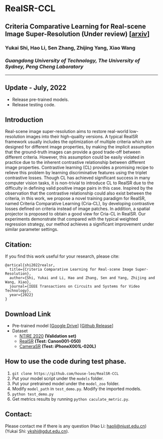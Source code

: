 # RealSR-CCL 

## Criteria Comparative Learning for Real-scene Image Super-Resolution (Under review) [[arxiv](https://arxiv.org/abs/2207.12767)]

### Yukai Shi, Hao Li, Sen Zhang, Zhijing Yang, Xiao Wang

### *Guangdong University of Technology, The University of Sydney, Peng Cheng Laboratory*
---
## Update - July, 2022
- Release pre-trained models.
- Release testing code.

## Introduction

Real-scene image super-resolution aims to restore real-world low-resolution images into their high-quality versions. A typical RealSR framework usually includes the optimization of multiple criteria which are designed for different image properties, by making the implicit assumption that the ground-truth images can provide a good trade-off between different criteria. However, this assumption could be easily violated in practice due to the inherent contrastive relationship between different image properties. Contrastive learning (CL) provides a promising recipe to relieve this problem by learning discriminative features using the triplet contrastive losses. Though CL has achieved significant success in many computer vision tasks, it is non-trivial to introduce CL to RealSR due to the difficulty in defining valid positive image pairs in this case. Inspired by the observation that the contrastive relationship could also exist between the criteria, in this work, we propose a novel training paradigm for RealSR, named Criteria Comparative Learning (Cria-CL), by developing contrastive losses defined on criteria instead of image patches. In addition, a spatial projector is proposed to obtain a good view for Cria-CL in RealSR. Our experiments demonstrate that compared with the typical weighted regression strategy, our method achieves a significant improvement under similar parameter settings. 


## Citation:
If you find this work useful for your research, please cite:

```
@artical{shi2022realsr,
  title={Criteria Comparative Learning for Real-scene Image Super-Resolution},
  author={Shi, Yukai and Li, Hao and Zhang, Sen and Yang, Zhijing and Wang, Xiao},
  journal={IEEE Transactions on Circuits and Systems for Video Technology},
  year={2022}
}
```

## Download Link
- Pre-trained model [[Google Drive](https://drive.google.com/file/d/1Aunk1UoZAWq45pr6tZkjsTMcc4Qv7lbO/view?usp=sharing)] [[Github Release](https://github.com/House-Leo/RealSR-CCL/releases/download/Premodel/model.zip)]
- Dataset
  - [NTIRE 2020](https://competitions.codalab.org/competitions/22221) **(Validation set)**
  - [RealSR](https://github.com/csjcai/RealSR) **(Test: Canon001-050)**
  - [CameraSR](https://github.com/ngchc/CameraSR) **(Test: iPhoneX001L-020L)**

## How to use the code during test phase.

1. `git clone https://github.com/house-leo/RealSR-CCL`
2. Put your model script under the `models` folder.
3. Put your pretrained model under the `model_zoo` folder.
4. Modify `model_path` in `test_demo.py`. Modify the imported models.
5. `python test_demo.py`
6. Get metrics results by running `python caculate_metric.py`. 

## Contact:
Please contact me if there is any question (Hao Li: haoli@njust.edu.cn) (Yukai Shi: ykshi@gdut.edu.cn).